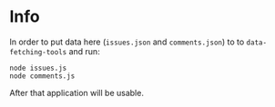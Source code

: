 # Info

In order to put data here (`issues.json` and `comments.json`) to to `data-fetching-tools` and run:

```
node issues.js
node comments.js
```

After that application will be usable.